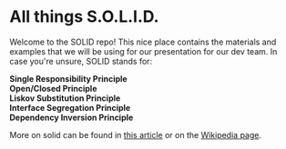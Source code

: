 # All things S.O.L.I.D.

Welcome to the SOLID repo! This nice place contains the materials and examples that
 we will be using for our presentation for our dev team. In case you're unsure, SOLID
 stands for:

**Single Responsibility Principle**<br>
**Open/Closed Principle**<br>
**Liskov Substitution Principle**<br>
**Interface Segregation Principle**<br>
**Dependency Inversion Principle**

More on solid can be found in [this article](https://blog.bitsrc.io/solid-principles-every-developer-should-know-b3bfa96bb688) or on the [Wikipedia page](https://en.wikipedia.org/wiki/SOLID).
